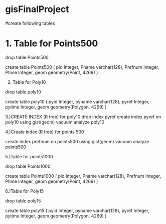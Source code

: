 # gisFinalProject

#create following tables

# 1. Table for Points500
    
 drop table Points500

 create table Points500 (
    pid Integer,
    Pname varchar(128),
    Prefnum Integer,
    Ptime Integer,
    geom geometry(Point, 4269)
   )


 2. Table for Poly10

 drop table poly10

create table poly10 (
    pyid Integer,
    pyname varchar(128),
    pyref Integer,
    pytime Integer,
    geom geometry(Polygon, 4269)
    )
    
    
 3.)CREATE INDEX (R tree) for poly10
 drop index pyref
create index pyref on poly10 using gist(geom)
vacuum analyze poly10

4.)Create index (R tree) for points 500

create index prefnum on points500 using gist(geom)
vacuum analyze points500

5.)Table for points1000

 drop table Points1000

 create table Points1000 (
    pid Integer,
    Pname varchar(128),
    Prefnum Integer,
    Ptime Integer,
    geom geometry(Point, 4269)
   )


6.)Table for Poly15

 drop table poly15

create table poly15 (
    pyid Integer,
    pyname varchar(128),
    pyref Integer,
    pytime Integer,
    geom geometry(Polygon, 4269)
    )

